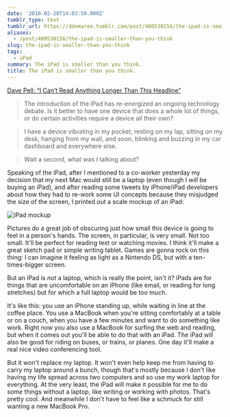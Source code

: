 ```yaml
---
date: '2010-02-20T14:03:50.000Z'
tumblr_type: text
tumblr_url: https://ddemaree.tumblr.com/post/400530156/the-ipad-is-smaller-than-you-think
aliases:
  - /post/400530156/the-ipad-is-smaller-than-you-think
slug: the-ipad-is-smaller-than-you-think
tags:
  - iPad
summary: The iPad is smaller than you think.
title: The iPad is smaller than you think.
---
```


[Dave Pell: “I Can’t Read Anything Longer Than This Headline”](http://tweetagewasteland.com/2010/02/i-cant-read-anything-longer-than-this-headline/)

> The introduction of the iPad has re-energized an ongoing technology debate. Is it better to have one device that does a whole lot of things, or do certain activities require a device all their own?

> I have a device vibrating in my pocket, resting on my lap, sitting on my desk, hanging from my wall, and soon, blinking and buzzing in my car dashboard and everywhere else.

> Wait a second, what was I talking about?

Speaking of the iPad, after I mentioned to a co-worker yesterday my decision that my next Mac would still be a laptop (even though I _will_ be buying an iPad), and after reading some tweets by iPhone/iPad developers about how they had to re-work some UI concepts because they misjudged the size of the screen, I printed out a scale mockup of an iPad:

![iPad mockup](https://media.tumblr.com/tumblr_ky53gojPrL1qaztlp.jpg)

Pictures do a great job of obscuring just how small this device is going to feel in a person's hands. The screen, in particular, is very small. Not too small. It'll be perfect for reading text or watching movies. I think it'll make a great sketch pad or simple writing tablet. Games are gonna rock on this thing: I can imagine it feeling as light as a Nintendo DS, but with a ten-times-bigger screen.

But an iPad is _not_ a laptop, which is really the point, isn't it? iPads are for things that are uncomfortable on an iPhone (like email, or reading for long stretches) but for which a full laptop would be too much.

It's like this: you use an iPhone standing up, while waiting in line at the coffee place. You use a MacBook when you're sitting comfortably at a table or on a couch, when you have a few minutes and want to do something like work. Right now you also use a MacBook for surfing the web and reading, but when it comes out you'll be able to do that with an iPad. The iPad will also be good for riding on buses, or trains, or planes. One day it'll make a real nice video conferencing tool.

But it won't replace my laptop. It won't even help keep me from having to carry my laptop around a bunch, though that's mostly because I don't like having my life spread across two computers and so use my work laptop for everything. At the very least, the iPad will make it possible for me to do _some_ things without a laptop, like writing or working with photos. That's pretty cool. And meanwhile I don't have to feel like a schmuck for still wanting a new MacBook Pro.